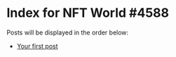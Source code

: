 # Index for NFT World #4588
Posts will be displayed in the order below:

- [Your first post](./001-first.md)

